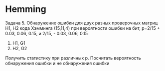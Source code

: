# Hemming
Задача 5. Обнаружение ошибки для двух разных проверочных матриц H1, H2 кода Хэмминга (15,11,4) при вероятности ошибки на бит, p=2/15 + 0.03, 0.06, 0.15, и 2/15, - 0.03, 0.06, 0.15
1)	H1, G1
2)	H2, G2


Получить статистику при различных p. Посчитать вероятность обнаружения ошибки и не обнаружения ошибки



